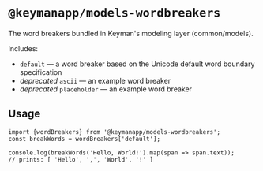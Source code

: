# `@keymanapp/models-wordbreakers`

The word breakers bundled in Keyman's modeling layer (common/models).

Includes:

 - `default` — a word breaker based on the Unicode default word boundary specification
 - _deprecated_ `ascii` — an example word breaker
 - _deprecated_ `placeholder` — an example word breaker

## Usage

```
import {wordBreakers} from '@keymanapp/models-wordbreakers';
const breakWords = wordBreakers['default'];

console.log(breakWords('Hello, World!').map(span => span.text));
// prints: [ 'Hello', ',', 'World', '!' ]
```

